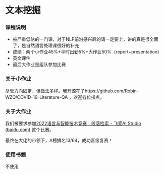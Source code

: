 # 文本挖掘

### 课程说明

- 被严重低估的一门课，对于NLP前沿感兴趣的请一定要上，讲的真是很全面了，是自然语言处理课很好的补充
- 成绩：两个小作业45%+平时出勤5%+大作业50%（report+presentation）
- 英文课件
- 最后大作业是组队参加比赛

### 关于小作业

尽管方向固定，但做法多样。我开源在了https://github.com/Robin-WZQ/COVID-19-Literature-QA ，欢迎各位指点。

### 关于大作业

我们被要求参加[2022语言与智能技术竞赛：段落检索 - 飞桨AI Studio (baidu.com)](https://aistudio.baidu.com/aistudio/competition/detail/157/0/introduction) 这个比赛。

最终在大佬的带领下，A榜排名13/64，成功晋级复赛！

### 使用书籍
不使用
